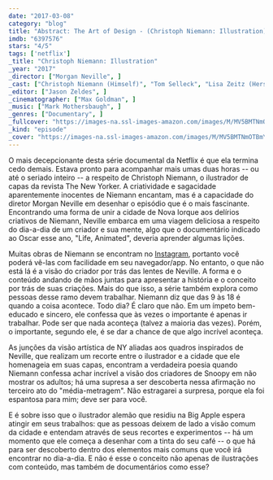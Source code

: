 ```yaml
---
date: "2017-03-08"
category: "blog"
title: "Abstract: The Art of Design - (Christoph Niemann: Illustration)"
imdb: "6397576"
stars: "4/5"
tags: ['netflix']
_title: "Christoph Niemann: Illustration"
_year: "2017"
_director: ["Morgan Neville", ]
_cast: ["Christoph Niemann (Himself)", "Tom Selleck", "Lisa Zeitz (Herself - Christoph's Wife)", ]
_editor: ["Jason Zeldes", ]
_cinematographer: ["Max Goldman", ]
_music: ["Mark Mothersbaugh", ]
_genres: ["Documentary", ]
_fullcover: "https://images-na.ssl-images-amazon.com/images/M/MV5BMTNmOTBmYWUtYjZlNC00OWY3LWJkMTktNzY3ZjI4MDYyM2ExXkEyXkFqcGdeQXVyNTU2OTAxNjM@.jpg"
_kind: "episode"
_cover: "https://images-na.ssl-images-amazon.com/images/M/MV5BMTNmOTBmYWUtYjZlNC00OWY3LWJkMTktNzY3ZjI4MDYyM2ExXkEyXkFqcGdeQXVyNTU2OTAxNjM@._V1._SX100_SY56_.jpg"
---
```

O mais decepcionante desta série documental da Netflix é que ela termina cedo demais. Estava pronto para acompanhar mais umas duas horas -- ou até o seriado inteiro -- a respeito de Christoph Niemann, o ilustrador de capas da revista The New Yorker. A criatividade e sagacidade aparentemente inocentes de Niemann encantam, mas é a capacidade do diretor Morgan Neville em desenhar o episódio que é o mais fascinante. Encontrando uma forma de unir a cidade de Nova Iorque aos delírios criativos de Niemann, Neville embarca em uma viagem deliciosa a respeito do dia-a-dia de um criador e sua mente, algo que o documentário indicado ao Oscar esse ano, "Life, Animated", deveria aprender algumas lições.

Muitas obras de Niemann se encontram no [Instagram](https://www.instagram.com/abstractsunday), portanto você poderá vê-las com facilidade em seu navegador/app. No entanto, o que não está lá é a visão do criador por trás das lentes de Neville. A forma e o conteúdo andando de mãos juntas para apresentar a história e o conceito por trás de suas criações. Mais do que isso, a série também explora como pessoas desse ramo devem trabalhar. Niemann diz que das 9 às 18 é quando a coisa acontece. Todo dia? É claro que não. Em um ímpeto bem-educado e sincero, ele confessa que às vezes o importante é apenas ir trabalhar. Pode ser que nada aconteça (talvez a maioria das vezes). Porém, o importante, segundo ele, é se dar a chance de que algo incrível aconteça.

As junções da visão artística de NY aliadas aos quadros inspirados de Neville, que realizam um recorte entre o ilustrador e a cidade que ele homenageia em suas capas, encontram a verdadeira poesia quando Niemann confessa achar incrível a visão dos criadores de Snoopy em não mostrar os adultos; há uma supresa a ser descoberta nessa afirmação no terceiro ato do "média-metragem". Não estragarei a surpresa, porque ela foi espantosa para mim; deve ser para você.

E é sobre isso que o ilustrador alemão que residiu na Big Apple espera atingir em seus trabalhos: que as pessoas deixem de lado a visão comum da cidade e entendam através de seus recortes e experimentos -- há um momento que ele começa a desenhar com a tinta do seu café -- o que há para ser descoberto dentro dos elementos mais comuns que você irá encontrar no dia-a-dia. E não é esse o conceito não apenas de ilustrações com conteúdo, mas também de documentários como esse? 
